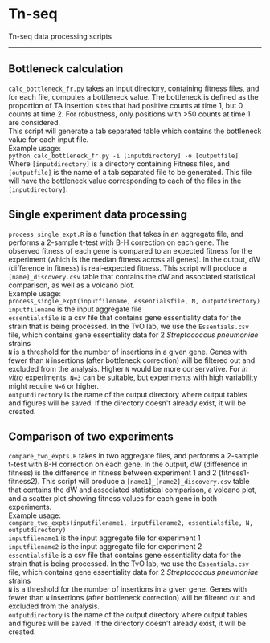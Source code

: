 # Tn-seq
 Tn-seq data processing scripts
 
 --------------------
 ## Bottleneck calculation
 
```calc_bottleneck_fr.py``` takes an input directory, containing fitness files, and for each file, computes a bottleneck value. The bottleneck is defined as the proportion of TA insertion sites that had positive counts at time 1, but 0 counts at time 2. For robustness, only positions with >50 counts at time 1 are considered.     
This script will generate a tab separated table which contains the bottleneck value for each input file.     
Example usage:     
```python calc_bottleneck_fr.py -i [inputdirectory] -o [outputfile]```    
Where ```[inputdirectory]``` is a directory containing Fitness files, and ```[outputfile]``` is the name of a tab separated file to be generated. This file will have the bottleneck value corresponding to each of the files in the ```[inputdirectory]```.     

## Single experiment data processing
```process_single_expt.R``` is a function that takes in an aggregate file, and performs a 2-sample t-test with B-H correction on each gene. The observed fitness of each gene is compared to an expected fitness for the experiment (which is the median fitness across all genes). In the output, dW (difference in fitness) is real-expected fitness. This script will produce a ```[name]_discovery.csv``` table that contains the dW and associated statistical comparison, as well as a volcano plot.      
Example usage:     
```process_single_expt(inputfilename, essentialsfile, N, outputdirectory)```    
```inputfilename``` is the input aggregate file    
```essentialsfile``` is a csv file that contains gene essentiality data for the strain that is being processed. In the TvO lab, we use the ```Essentials.csv``` file, which contains gene essentiality data for 2 *Streptococcus pneumoniae* strains     
```N``` is a threshold for the number of insertions in a given gene. Genes with fewer than ```N``` insertions (after bottleneck correction) will be filtered out and excluded from the analysis. Higher ```N``` would be more conservative. For *in vitro* experiments, ```N=3``` can be suitable, but experiments with high variability might require ```N=6``` or higher.     
```outputdirectory``` is the name of the output directory where output tables and figures will be saved. If the directory doesn't already exist, it will be created. 

## Comparison of two experiments 
```compare_two_expts.R``` takes in two aggregate files, and performs a 2-sample t-test with B-H correction on each gene. In the output, dW (difference in fitness) is the difference in fitness between experiment 1 and 2 (fitness1-fitness2). This script will produce a ```[name1]_[name2]_discovery.csv``` table that contains the dW and associated statistical comparison, a volcano plot, and a scatter plot showing fitness values for each gene in both experiments.     
Example usage:     
```compare_two_expts(inputfilename1, inputfilename2, essentialsfile, N, outputdirectory)```    
```inputfilename1``` is the input aggregate file for experiment 1     
```inputfilename2``` is the input aggregate file for experiment 2     
```essentialsfile``` is a csv file that contains gene essentiality data for the strain that is being processed. In the TvO lab, we use the ```Essentials.csv``` file, which contains gene essentiality data for 2 *Streptococcus pneumoniae* strains     
```N``` is a threshold for the number of insertions in a given gene. Genes with fewer than ```N``` insertions (after bottleneck correction) will be filtered out and excluded from the analysis.     
```outputdirectory``` is the name of the output directory where output tables and figures will be saved. If the directory doesn't already exist, it will be created.    

